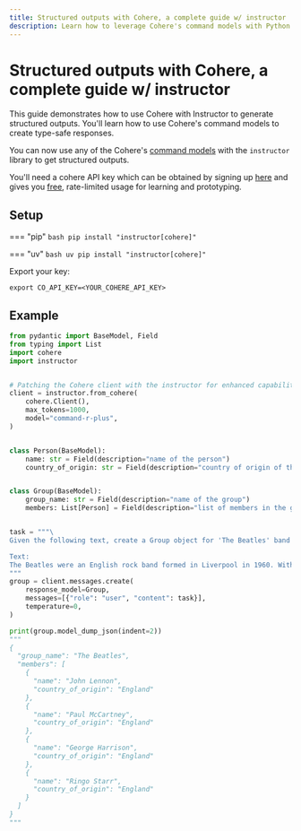 ```yaml
---
title: Structured outputs with Cohere, a complete guide w/ instructor
description: Learn how to leverage Cohere's command models with Python's instructor library for structured data outputs.
---
```


# Structured outputs with Cohere, a complete guide w/ instructor

This guide demonstrates how to use Cohere with Instructor to generate structured outputs. You'll learn how to use Cohere's command models to create type-safe responses.

You can now use any of the Cohere's [command models](https://docs.cohere.com/docs/models) with the `instructor` library to get structured outputs.

You'll need a cohere API key which can be obtained by signing up [here](https://dashboard.cohere.com/) and gives you [free](https://cohere.com/pricing), rate-limited usage for learning and prototyping.

## Setup

=== "pip"
    ```bash
    pip install "instructor[cohere]"
    ```

=== "uv"
    ```bash
    uv pip install "instructor[cohere]"
    ```

Export your key:

```
export CO_API_KEY=<YOUR_COHERE_API_KEY>
```

## Example

```python
from pydantic import BaseModel, Field
from typing import List
import cohere
import instructor


# Patching the Cohere client with the instructor for enhanced capabilities
client = instructor.from_cohere(
    cohere.Client(),
    max_tokens=1000,
    model="command-r-plus",
)


class Person(BaseModel):
    name: str = Field(description="name of the person")
    country_of_origin: str = Field(description="country of origin of the person")


class Group(BaseModel):
    group_name: str = Field(description="name of the group")
    members: List[Person] = Field(description="list of members in the group")


task = """\
Given the following text, create a Group object for 'The Beatles' band

Text:
The Beatles were an English rock band formed in Liverpool in 1960. With a line-up comprising John Lennon, Paul McCartney, George Harrison and Ringo Starr, they are regarded as the most influential band of all time. The group were integral to the development of 1960s counterculture and popular music's recognition as an art form.
"""
group = client.messages.create(
    response_model=Group,
    messages=[{"role": "user", "content": task}],
    temperature=0,
)

print(group.model_dump_json(indent=2))
"""
{
  "group_name": "The Beatles",
  "members": [
    {
      "name": "John Lennon",
      "country_of_origin": "England"
    },
    {
      "name": "Paul McCartney",
      "country_of_origin": "England"
    },
    {
      "name": "George Harrison",
      "country_of_origin": "England"
    },
    {
      "name": "Ringo Starr",
      "country_of_origin": "England"
    }
  ]
}
"""
```
